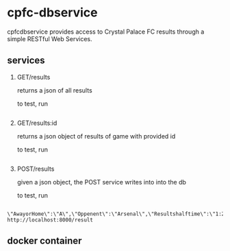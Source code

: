 # cpfc-dbservice



cpfcdbservice provides access to Crystal Palace FC results through a simple RESTful Web Services. 

  

## services 


1)  GET/results

    returns a json  of all results
    
    to test, run 
    
```     curl -i http://localhost:8000/results
```  

2)  GET/results:id

    returns a json object of results of game with provided id
    
    to test, run 
    
```     curl -i http://localhost:8000/results:id
```  

3)  POST/results

    given a json object, the POST service writes into into the db
    
    to test, run 
    
```     curl -i -X POST -H "Content-Type: application/json" -d "{\"Season\":\"1945/46\",\"Round\":\"15\",\"Date\":\"10-09-1946\",\"Kickofftime\":\"13:00\",
        \"AwayorHome\":\"A\",\"Oppenent\":\"Arsenal\",\"Resultshalftime\":\"1:2\",\"Resultsfulltime\":\"2:2\"}" http://localhost:8000/result
``` 


## docker container

```docker pull crocusvalley/cpfc-dbservice
```